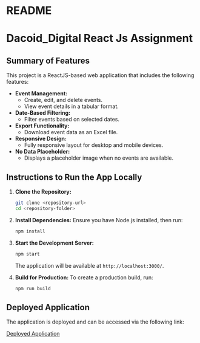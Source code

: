 # README

# Dacoid_Digital React Js Assignment

## Summary of Features

This project is a ReactJS-based web application that includes the following features:

- **Event Management:**
  - Create, edit, and delete events.
  - View event details in a tabular format.
- **Date-Based Filtering:**
  - Filter events based on selected dates.
- **Export Functionality:**
  - Download event data as an Excel file.
- **Responsive Design:**
  - Fully responsive layout for desktop and mobile devices.
- **No Data Placeholder:**
  - Displays a placeholder image when no events are available.

## Instructions to Run the App Locally

1. **Clone the Repository:**
   ```bash
   git clone <repository-url>
   cd <repository-folder>
   ```

2. **Install Dependencies:**
   Ensure you have Node.js installed, then run:
   ```bash
   npm install
   ```

3. **Start the Development Server:**
   ```bash
   npm start
   ```
   The application will be available at `http://localhost:3000/`.

4. **Build for Production:**
   To create a production build, run:
   ```bash
   npm run build
   ```

## Deployed Application

The application is deployed and can be accessed via the following link:

[Deployed Application](https://dacoiddigital-reactjs.netlify.app/)
